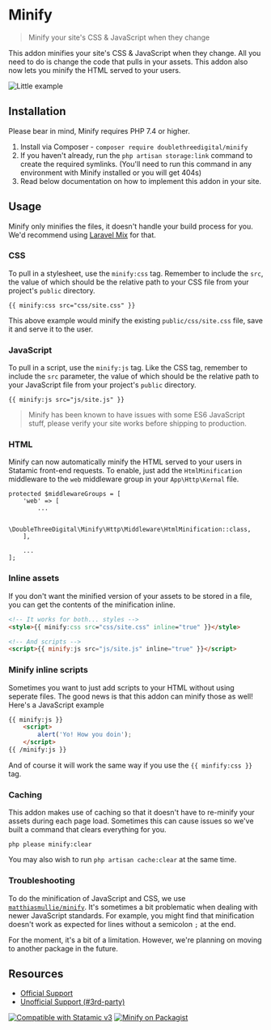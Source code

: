 # Minify
> Minify your site's CSS & JavaScript when they change

This addon minifies your site's CSS & JavaScript when they change. All you need to do is change the code that pulls in your assets. This addon also now lets you minify the HTML served to your users.

![Little example](https://raw.githubusercontent.com/doublethreedigital/minify/master/code-example.png)

## Installation
Please bear in mind, Minify requires PHP 7.4 or higher.

1. Install via Composer - `composer require doublethreedigital/minify`
2. If you haven't already, run the `php artisan storage:link` command to create the required symlinks. (You'll need to run this command in any environment with Minify installed or you will get 404s)
2. Read below documentation on how to implement this addon in your site.

## Usage

Minify only minifies the files, it doesn't handle your build process for you. We'd recommend using [Laravel Mix](https://laravel.com/docs/7.x/mix#introduction) for that.

### CSS
To pull in a stylesheet, use the `minify:css` tag. Remember to include the `src`, the value of which should be the relative path to your CSS file from your project's `public` directory.

```antlers
{{ minify:css src="css/site.css" }}
```

This above example would minify the existing `public/css/site.css` file, save it and serve it to the user.

### JavaScript
To pull in a script, use the `minify:js` tag. Like the CSS tag, remember to include the `src` parameter, the value of which should be the relative path to your JavaScript file from your project's `public` directory.

```antlers
{{ minify:js src="js/site.js" }}
```

> Minify has been known to have issues with some ES6 JavaScript stuff, please verify your site works before shipping to production.

### HTML

Minify can now automatically minify the HTML served to your users in Statamic front-end requests. To enable, just add the `HtmlMinification` middleware to the `web` middleware group in your `App\Http\Kernal` file.

```
protected $middlewareGroups = [
    'web' => [
        ...

        \DoubleThreeDigital\Minify\Http\Middleware\HtmlMinification::class,
    ],

    ...
];
```

### Inline assets
If you don't want the minified version of your assets to be stored in a file, you can get the contents of the minification inline.

```html
<!-- It works for both... styles -->
<style>{{ minify:css src="css/site.css" inline="true" }}</style>

<!-- And scripts -->
<script>{{ minify:js src="js/site.js" inline="true" }}</script>
```

### Minify inline scripts
Sometimes you want to just add scripts to your HTML without using seperate files. The good news is that this addon can minify those as well! Here's a JavaScript example

```html
{{ minify:js }}
    <script>
        alert('Yo! How you doin');
    </script>
{{ /minify:js }}
```

And of course it will work the same way if you use the `{{ minfify:css }}` tag.


### Caching
This addon makes use of caching so that it doesn't have to re-minify your assets during each page load. Sometimes this can cause issues so we've built a command that clears everything for you.

```
php please minify:clear
```

You may also wish to run `php artisan cache:clear` at the same time.

### Troubleshooting
To do the minification of JavaScript and CSS, we use [`matthiasmullie/minify`](https://github.com/matthiasmullie/minify). It's sometimes a bit problematic when dealing with newer JavaScript standards. For example, you might find that minification doesn't work as expected for lines without a semicolon `;` at the end.

For the moment, it's a bit of a limitation. However, we're planning on moving to another package in the future.

## Resources

* [Official Support](https://doublethree.digital)
* [Unofficial Support (#3rd-party)](https://statamic.com/discord)

<p>
<a href="https://statamic.com"><img src="https://img.shields.io/badge/Statamic-3.0+-FF269E?style=for-the-badge" alt="Compatible with Statamic v3"></a>
<a href="https://packagist.org/packages/doublethreedigital/minify/stats"><img src="https://img.shields.io/packagist/v/doublethreedigital/minify?style=for-the-badge" alt="Minify on Packagist"></a>
</p>
